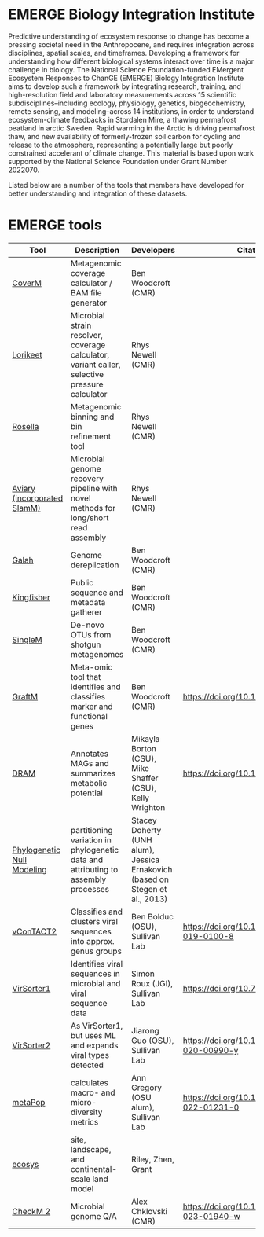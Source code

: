 # EMERGE Biology Integration Institute

Predictive understanding of ecosystem response to change has become a pressing societal need in the Anthropocene, and requires integration across disciplines, spatial scales, and timeframes. Developing a framework for understanding how different biological systems interact over time is a major challenge in biology. The National Science Foundation-funded EMergent Ecosystem Responses to ChanGE (EMERGE) Biology Integration Institute aims to develop such a framework by integrating research, training, and high-resolution field and laboratory measurements across 15 scientific subdisciplines–including ecology, physiology, genetics, biogeochemistry, remote sensing, and modeling–across 14 institutions, in order to understand ecosystem-climate feedbacks in Stordalen Mire, a thawing permafrost peatland in arctic Sweden. Rapid warming in the Arctic is driving permafrost thaw, and new availability of formerly-frozen soil carbon for cycling and release to the atmosphere, representing a potentially large but poorly constrained accelerant of climate change. This material is based upon work supported by the National Science Foundation under Grant Number 2022070.

Listed below are a number of the tools that members have developed for better understanding and integration of these datasets.


# EMERGE tools
|                               Tool                                |                                         Description                                         |                                 Developers                                 |                 Citation                 |
|-------------------------------------------------------------------|---------------------------------------------------------------------------------------------|----------------------------------------------------------------------------|------------------------------------------|
|[CoverM](https://github.com/wwood/CoverM)                          |Metagenomic coverage calculator / BAM file generator                                         |Ben Woodcroft (CMR)                                                         |                                          |
|[Lorikeet](https://github.com/rhysnewell/Lorikeet)                 |Microbial strain resolver, coverage calculator, variant caller, selective pressure calculator|Rhys Newell (CMR)                                                           |                                          |
|[Rosella](https://github.com/rhysnewell/rosella)                   |Metagenomic binning and bin refinement tool                                                  |Rhys Newell (CMR)                                                           |                                          |
|[Aviary (incorporated SlamM)](https://github.com/rhysnewell/aviary)|Microbial genome recovery pipeline with novel methods for long/short read assembly           |Rhys Newell (CMR)                                                           |                                          |
|[Galah](https://github.com/wwood/galah)                            |Genome dereplication                                                                         |Ben Woodcroft (CMR)                                                         |                                          |
|[Kingfisher](https://github.com/wwood/kingfisher-download)         |Public sequence and metadata gatherer                                                        |Ben Woodcroft (CMR)                                                         |                                          |
|[SingleM](https://github.com/wwood/singlem)                        |De-novo OTUs from shotgun metagenomes                                                        |Ben Woodcroft (CMR)                                                         |                                          |
|[GraftM](https://github.com/geronimp/graftM)                       |Meta-omic tool that identifies and classifies marker and functional genes                    |Ben Woodcroft (CMR)                                                         |https://doi.org/10.1093/nar/gky174        |
|[DRAM](https://github.com/shafferm/DRAM)                           |Annotates MAGs and summarizes metabolic potential                                            |Mikayla Borton (CSU), Mike Shaffer (CSU), Kelly Wrighton                    |https://doi.org/10.1093/nar/gkaa621       |
|[Phylogenetic Null Modeling](https://github.com/sljarvis2)         |partitioning variation in phylogenetic data and attributing to assembly processes            |Stacey Doherty (UNH alum), Jessica Ernakovich (based on Stegen et al., 2013)|                                          |
|[vConTACT2 ](https://bitbucket.org/MAVERICLab/vcontact2/)          |Classifies and clusters viral sequences into approx. genus groups                            |Ben Bolduc (OSU), Sullivan Lab                                              |https://doi.org/10.1038/s41587-019-0100-8 |
|[VirSorter1](https://github.com/simroux/VirSorter)                 |Identifies viral sequences in microbial and viral sequence data                              |Simon Roux (JGI), Sullivan Lab                                              |https://doi.org/10.7717/peerj.985         |
|[VirSorter2](https://github.com/jiarong/VirSorter2)                |As VirSorter1, but uses ML and expands viral types detected                                  |Jiarong Guo (OSU), Sullivan Lab                                             |https://doi.org/10.1186/s40168-020-00990-y|
|[metaPop](https://github.com/metaGmetapop/metapop)                 |calculates macro- and micro-diversity metrics                                                |Ann Gregory (OSU alum), Sullivan Lab                                        |https://doi.org/10.1186/s40168-022-01231-0|
|[ecosys](https://github.com/jinyun1tang/ECOSYS/)                   |site, landscape, and continental-scale land model                                            |Riley, Zhen, Grant                                                          |                                          |
|[CheckM 2](https://github.com/chklovski/CheckM2)                   |Microbial genome Q/A                                                                         |Alex Chklovski (CMR)                                                        |https://doi.org/10.1038/s41592-023-01940-w|
